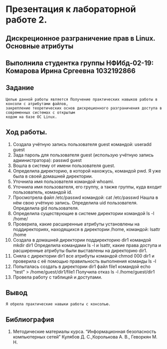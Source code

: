 # Презентация к лабораторной работе 2.
## Дискреционное разграничение прав в Linux. Основные атрибуты

## Выполнила студентка группы НФИбд-02-19: Комарова Ирина Сргеевна 1032192866

## Задание
    Целью данной работы является Получение практических навыков работы в консоли с атрибутами файлов, 
	закрепление теоретических основ дискреционного разграничения доступа в современных системах с открытым 
	кодом на базе ОС Linux.

## Ход работы.
1. Создала учётную запись пользователя guest командой: useradd guest
2. Зада пароль для пользователя guest (использую учётную запись администратора): passwd guest
3. Вошла в систему от имени пользователя guest.
4. Определила директорию, в которой нахожусь, командой pwd. Я уже была в своей домашней директории.
5. Уточнила имя пользователя командой whoami.
6. Уточнила имя пользователя, его группу, а также группы, куда входит пользователь, командой id. 
7. Просмотрела файл /etc/passwd командой: cat /etc/passwd
Нашла в нём свою учётную запись. Определила uid пользователя.
Определила gid пользователя.
9. Определила существующие в системе директории командой
ls -l /home/
10. Проверила, какие расширенные атрибуты установлены на поддиректориях, находящихся в директории /home, командой:
lsattr /home
11. Создала в домашней директории поддиректорию dir1 командой
mkdir dir1
Определила командами ls -l и lsattr, какие права доступа и расширенные атрибуты были выставлены на директорию dir1.
12. Сняла с директории dir1 все атрибуты командой
chmod 000 dir1
и проверила с её помощью правильность выполнения команды
ls -l
13. Попыталась создать в директории dir1 файл file1 командой
echo "test" > /home/guest/dir1/file1
Получила отказ
ls -l /home/guest/dir1
14. Провела работу с таблицей и доступами. 

## Вывод 
    Я обрела практические навыки работы с консолью.

## Библиография
1. Методические материалы курса. “Информационная безопасность компьютерных сетей” Кулябов Д. С.,Королькова А. В., Геворкян М. Н.